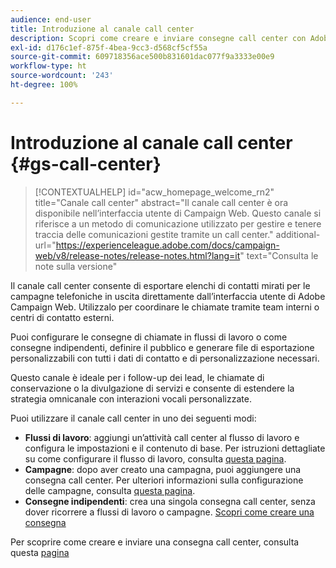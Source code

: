 ```yaml
---
audience: end-user
title: Introduzione al canale call center
description: Scopri come creare e inviare consegne call center con Adobe Campaign Web
exl-id: d176c1ef-875f-4bea-9cc3-d568cf5cf55a
source-git-commit: 609718356ace500b831601dac077f9a3333e00e9
workflow-type: ht
source-wordcount: '243'
ht-degree: 100%

---
```


# Introduzione al canale call center {#gs-call-center}

>[!CONTEXTUALHELP]
>id="acw_homepage_welcome_rn2"
>title="Canale call center"
>abstract="Il canale call center è ora disponibile nell’interfaccia utente di Campaign Web. Questo canale si riferisce a un metodo di comunicazione utilizzato per gestire e tenere traccia delle comunicazioni gestite tramite un call center."
>additional-url="https://experienceleague.adobe.com/docs/campaign-web/v8/release-notes/release-notes.html?lang=it" text="Consulta le note sulla versione"

Il canale call center consente di esportare elenchi di contatti mirati per le campagne telefoniche in uscita direttamente dall’interfaccia utente di Adobe Campaign Web. Utilizzalo per coordinare le chiamate tramite team interni o centri di contatto esterni.

Puoi configurare le consegne di chiamate in flussi di lavoro o come consegne indipendenti, definire il pubblico e generare file di esportazione personalizzabili con tutti i dati di contatto e di personalizzazione necessari.

Questo canale è ideale per i follow-up dei lead, le chiamate di conservazione o la divulgazione di servizi e consente di estendere la strategia omnicanale con interazioni vocali personalizzate.

Puoi utilizzare il canale call center in uno dei seguenti modi:

* **Flussi di lavoro**: aggiungi un’attività call center al flusso di lavoro e configura le impostazioni e il contenuto di base. Per istruzioni dettagliate su come configurare il flusso di lavoro, consulta [questa pagina](../workflows/gs-workflow-creation.md).
* **Campagne**: dopo aver creato una campagna, puoi aggiungere una consegna call center. Per ulteriori informazioni sulla configurazione delle campagne, consulta [questa pagina](../campaigns/gs-campaigns.md).
* **Consegne indipendenti**: crea una singola consegna call center, senza dover ricorrere a flussi di lavoro o campagne. [Scopri come creare una consegna](../msg/gs-deliveries.md)

Per scoprire come creare e inviare una consegna call center, consulta questa [pagina](../call-center/create-call-center.md)
